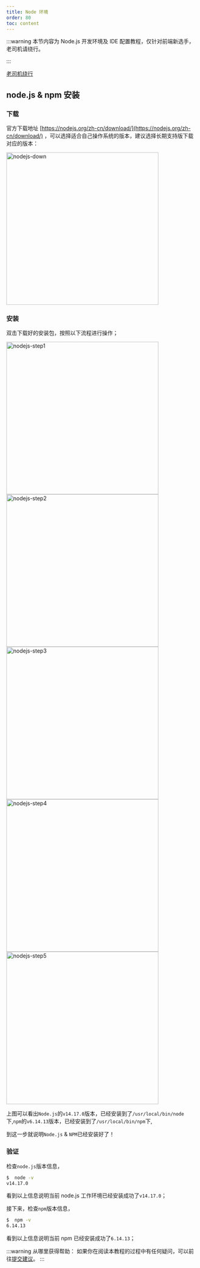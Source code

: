 ```yaml
---
title: Node 环境
order: 80
toc: content
---
```


:::warning
本节内容为 Node.js 开发环境及 IDE 配置教程，仅针对前端新选手，老司机请绕行。

:::

[老司机绕行](/guide/ksks)

## node.js & npm 安装

### 下载

官方下载地址 [https://nodejs.org/zh-cn/download/](https://nodejs.org/zh-cn/download/) ，可以选择适合自己操作系统的版本，建议选择长期支持版下载对应的版本：

<img src="http://doc-image.zhangwj.com/img/nodejs-down.png" alt="nodejs-down"  width="400px"/>

### 安装

双击下载好的安装包，按照以下流程进行操作；

<img src="http://doc-image.zhangwj.com/img/nodejs-step1.png" alt="nodejs-step1"  width="400px"/>

<img src="http://doc-image.zhangwj.com/img/nodejs-step2.png" alt="nodejs-step2"  width="400px"/>

<img src="http://doc-image.zhangwj.com/img/nodejs-step3.png" alt="nodejs-step3"  width="400px"/>

<img src="http://doc-image.zhangwj.com/img/nodejs-step4.png" alt="nodejs-step4"  width="400px"/>

<img src="http://doc-image.zhangwj.com/img/nodejs-step5.png" alt="nodejs-step5"  width="400px"/>

上图可以看出`Node.js`的`v14.17.0`版本，已经安装到了`/usr/local/bin/node`下,`npm`的`v6.14.13`版本，已经安装到了`/usr/local/bin/npm`下,

到这一步就说明`Node.js` & `NPM`已经安装好了！

### 验证

检查`node.js`版本信息，

```sh
$  node -v
v14.17.0
```

看到以上信息说明当前 node.js 工作环境已经安装成功了`v14.17.0`；

接下来，检查`npm`版本信息，

```sh
$  npm -v
6.14.13
```

看到以上信息说明当前 npm 已经安装成功了`6.14.13`；

:::warning
从哪里获得帮助：
如果你在阅读本教程的过程中有任何疑问，可以前往[提交建议](https://github.com/go-admin-team/go-admin/issues/new)。
:::
